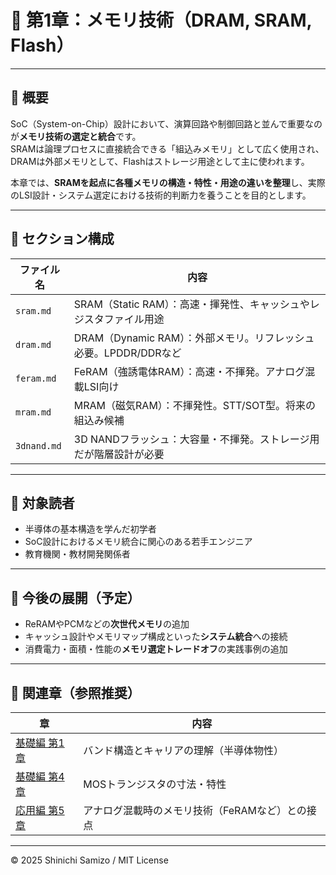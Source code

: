 # 💾 第1章：メモリ技術（DRAM, SRAM, Flash）

---

## 📘 概要

SoC（System-on-Chip）設計において、演算回路や制御回路と並んで重要なのが**メモリ技術の選定と統合**です。  
SRAMは論理プロセスに直接統合できる「組込みメモリ」として広く使用され、DRAMは外部メモリとして、Flashはストレージ用途として主に使われます。

本章では、**SRAMを起点に各種メモリの構造・特性・用途の違いを整理**し、実際のLSI設計・システム選定における技術的判断力を養うことを目的とします。

---

## 📂 セクション構成

| ファイル名 | 内容 |
|------------|------|
| `sram.md`  | SRAM（Static RAM）：高速・揮発性、キャッシュやレジスタファイル用途 |
| `dram.md`  | DRAM（Dynamic RAM）：外部メモリ。リフレッシュ必要。LPDDR/DDRなど |
| `feram.md` | FeRAM（強誘電体RAM）：高速・不揮発。アナログ混載LSI向け |
| `mram.md`  | MRAM（磁気RAM）：不揮発性。STT/SOT型。将来の組込み候補 |
| `3dnand.md`| 3D NANDフラッシュ：大容量・不揮発。ストレージ用だが階層設計が必要 |

---

## 🎯 対象読者

- 半導体の基本構造を学んだ初学者
- SoC設計におけるメモリ統合に関心のある若手エンジニア
- 教育機関・教材開発関係者

---

## 🔧 今後の展開（予定）

- ReRAMやPCMなどの**次世代メモリ**の追加
- キャッシュ設計やメモリマップ構成といった**システム統合**への接続
- 消費電力・面積・性能の**メモリ選定トレードオフ**の実践事例の追加

---

## 🔗 関連章（参照推奨）

| 章 | 内容 |
|----|------|
| [基礎編 第1章](../../chapter1_materials/) | バンド構造とキャリアの理解（半導体物性） |
| [基礎編 第4章](../../chapter4_mos_characteristics/) | MOSトランジスタの寸法・特性 |
| [応用編 第5章](../d_chapter5_analog_mixed_signal/) | アナログ混載時のメモリ技術（FeRAMなど）との接点 |

---

© 2025 Shinichi Samizo / MIT License
